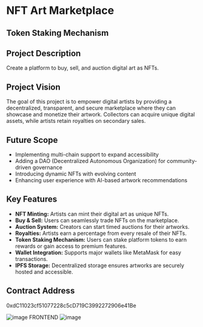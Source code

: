 # NFT Art Marketplace

## Token Staking Mechanism

## Project Description
Create a platform to buy, sell, and auction digital art as NFTs.

## Project Vision
The goal of this project is to empower digital artists by providing a decentralized, transparent, and secure marketplace where they can showcase and monetize their artwork. Collectors can acquire unique digital assets, while artists retain royalties on secondary sales.

## Future Scope
- Implementing multi-chain support to expand accessibility
- Adding a DAO (Decentralized Autonomous Organization) for community-driven governance
- Introducing dynamic NFTs with evolving content
- Enhancing user experience with AI-based artwork recommendations

## Key Features
- **NFT Minting:** Artists can mint their digital art as unique NFTs.
- **Buy & Sell:** Users can seamlessly trade NFTs on the marketplace.
- **Auction System:** Creators can start timed auctions for their artworks.
- **Royalties:** Artists earn a percentage from every resale of their NFTs.
- **Token Staking Mechanism:** Users can stake platform tokens to earn rewards or gain access to premium features.
- **Wallet Integration:** Supports major wallets like MetaMask for easy transactions.
- **IPFS Storage:** Decentralized storage ensures artworks are securely hosted and accessible.

## Contract Address
0xdC11023cf51077228c5cD719C3992272906e41Be

![image](https://github.com/user-attachments/assets/e4688375-d5b5-4d3c-93e7-9c362195a381)
FRONTEND
![image](https://github.com/user-attachments/assets/bcda31f6-3f02-45e1-aebf-f6cb901f01ba)

